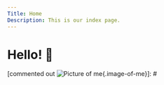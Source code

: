 ```yaml
---
Title: Home
Description: This is our index page.
---
```


Hello! <span class="greeting">&#128075;</span> 
==========================

[commented out ![Picture of me](%base_url%/image/me-small.png){.image-of-me}]: #

